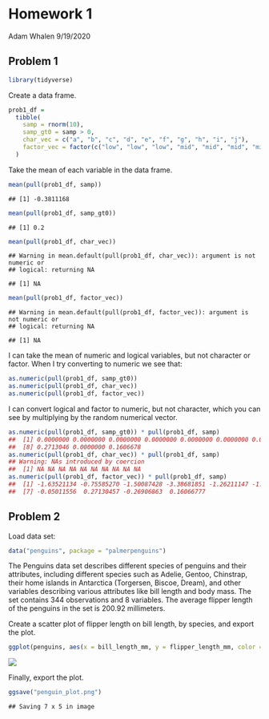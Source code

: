 Homework 1
================
Adam Whalen
9/19/2020

## Problem 1

``` r
library(tidyverse)
```

Create a data frame.

``` r
prob1_df = 
  tibble(
    samp = rnorm(10),
    samp_gt0 = samp > 0,
    char_vec = c("a", "b", "c", "d", "e", "f", "g", "h", "i", "j"),
    factor_vec = factor(c("low", "low", "low", "mid", "mid", "mid", "mid", "hi", "hi", "hi"))
  )
```

Take the mean of each variable in the data frame.

``` r
mean(pull(prob1_df, samp))
```

    ## [1] -0.3811168

``` r
mean(pull(prob1_df, samp_gt0))
```

    ## [1] 0.2

``` r
mean(pull(prob1_df, char_vec))
```

    ## Warning in mean.default(pull(prob1_df, char_vec)): argument is not numeric or
    ## logical: returning NA

    ## [1] NA

``` r
mean(pull(prob1_df, factor_vec))
```

    ## Warning in mean.default(pull(prob1_df, factor_vec)): argument is not numeric or
    ## logical: returning NA

    ## [1] NA

I can take the mean of numeric and logical variables, but not character
or factor. When I try converting to numeric we see that:

``` r
as.numeric(pull(prob1_df, samp_gt0))
as.numeric(pull(prob1_df, char_vec))
as.numeric(pull(prob1_df, factor_vec))
```

I can convert logical and factor to numeric, but not character, which
you can see by multiplying by the random numerical vector.

``` r
as.numeric(pull(prob1_df, samp_gt0)) * pull(prob1_df, samp)
##  [1] 0.0000000 0.0000000 0.0000000 0.0000000 0.0000000 0.0000000 0.0000000
##  [8] 0.2713046 0.0000000 0.1606678
as.numeric(pull(prob1_df, char_vec)) * pull(prob1_df, samp)
## Warning: NAs introduced by coercion
##  [1] NA NA NA NA NA NA NA NA NA NA
as.numeric(pull(prob1_df, factor_vec)) * pull(prob1_df, samp) 
##  [1] -1.63521134 -0.75585270 -1.50087428 -3.38681851 -1.26211147 -1.38526238
##  [7] -0.05011556  0.27130457 -0.26906863  0.16066777
```

## Problem 2

Load data set:

``` r
data("penguins", package = "palmerpenguins")
```

The Penguins data set describes different species of penguins and their
attributes, including different species such as Adelie, Gentoo,
Chinstrap, their home islands in Antarctica (Torgersen, Biscoe, Dream),
and other variables describing various attributes like bill length and
body mass. The set contains 344 observations and 8 variables. The
average flipper length of the penguins in the set is 200.92 millimeters.

Create a scatter plot of flipper length on bill length, by species, and
export the plot.

``` r
ggplot(penguins, aes(x = bill_length_mm, y = flipper_length_mm, color = species)) + geom_point(na.rm = TRUE) + labs(title = "Flipper length and bill length \n by species", x = "Bill length", y = "Flipper length")
```

![](p8105_hw1_amw2275_files/figure-gfm/penguin_plot-1.png)<!-- -->

Finally, export the plot.

``` r
ggsave("penguin_plot.png")
```

    ## Saving 7 x 5 in image

